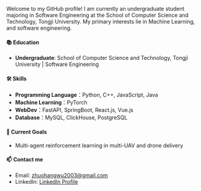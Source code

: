 Welcome to my GitHub profile! I am currently an undergraduate student majoring in Software Engineering at the School of Computer Science and Technology, Tongji University. 
My primary interests lie in Machine Learning, and software engineering. 

#### 📚 Education
- **Undergraduate**: School of Computer Science and Technology, Tongji University | Software Engineering

#### 🛠 Skills
- **Programming Language**：Python, C++, JavaScript, Java
- **Machine Learning**：PyTorch
- **WebDev**：FastAPI, SpringBoot, React.js, Vue.js
- **Database**：MySQL, ClickHouse, PostgreSQL

#### 🌱 Current Goals
- Multi-agent reinforcement learning in multi-UAV and drone delivery

#### 📫 Contact me
- Email: [zhuohangwu2003@gmail.com](mailto:zhuohangwu2003@gmail.com)
- LinkedIn: [LinkedIn Profile]([https://www.linkedin.com/in/yourprofile](https://www.linkedin.com/in/zhuohang-wu-b662a0336/))
